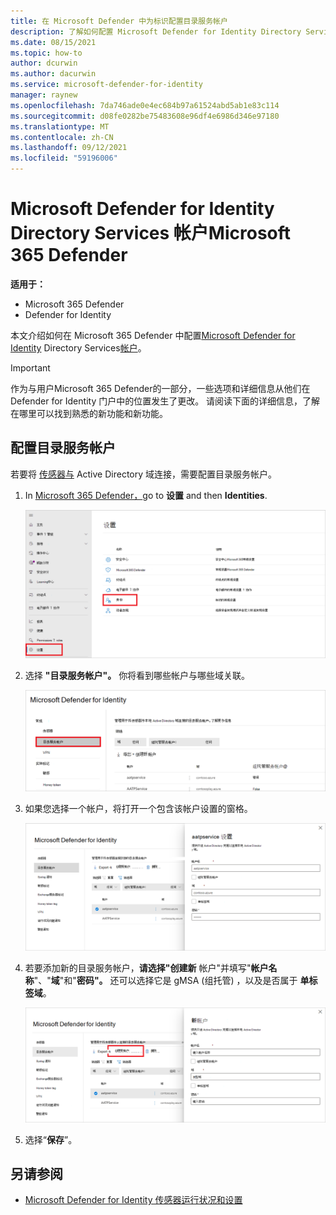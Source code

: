 ```yaml
---
title: 在 Microsoft Defender 中为标识配置目录服务帐户
description: 了解如何配置 Microsoft Defender for Identity Directory Services 帐户Microsoft 365 Defender
ms.date: 08/15/2021
ms.topic: how-to
author: dcurwin
ms.author: dacurwin
ms.service: microsoft-defender-for-identity
manager: raynew
ms.openlocfilehash: 7da746ade0e4ec684b97a61524abd5ab1e83c114
ms.sourcegitcommit: d08fe0282be75483608e96df4e6986d346e97180
ms.translationtype: MT
ms.contentlocale: zh-CN
ms.lasthandoff: 09/12/2021
ms.locfileid: "59196006"
---
```

# <a name="microsoft-defender-for-identity-directory-services-account-in-microsoft-365-defender"></a>Microsoft Defender for Identity Directory Services 帐户Microsoft 365 Defender

**适用于：**

- Microsoft 365 Defender
- Defender for Identity

本文介绍如何在 Microsoft 365 Defender 中配置[Microsoft Defender for Identity](/defender-for-identity) Directory Services[帐户](/microsoft-365/security/defender/overview-security-center)。

>[!IMPORTANT]
>作为与用户Microsoft 365 Defender的一部分，一些选项和详细信息从他们在 Defender for Identity 门户中的位置发生了更改。 请阅读下面的详细信息，了解在哪里可以找到熟悉的新功能和新功能。

## <a name="configure-directory-services-account"></a>配置目录服务帐户

若要将 [传感器与](sensor-health.md#add-a-sensor) Active Directory 域连接，需要配置目录服务帐户。

1. In [Microsoft 365 Defender，](https://security.microsoft.com/)go to **设置** and then **Identities**.

    ![转到"设置"，然后转到"标识"。](../../media/defender-identity/settings-identities.png)

1. 选择 **"目录服务帐户"。** 你将看到哪些帐户与哪些域关联。

    ![目录服务帐户。](../../media/defender-identity/directory-service-accounts.png)

1. 如果您选择一个帐户，将打开一个包含该帐户设置的窗格。

    ![帐户设置。](../../media/defender-identity/account-settings.png)

1. 若要添加新的目录服务帐户，**请选择"创建新** 帐户"并填写"**帐户名称**"、"**域**"和"**密码"。** 还可以选择它是 gMSA (组托管) ，以及是否属于 **单标签域**。

    ![新建目录服务帐户。](../../media/defender-identity/new-directory-service-account.png)

1. 选择“**保存**”。

## <a name="see-also"></a>另请参阅

- [Microsoft Defender for Identity 传感器运行状况和设置](sensor-health.md)
